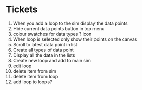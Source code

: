 # Tickets

1. When you add a loop to the sim display the data points
2. Hide current data points button in top menu
3. colour swatches for data types ? icon
4. When loop is selected only show their points on the canvas
5. Scroll to latest data point in list
6. Create all types of data point
7. Display all the data in the lists
8. Create new loop and add to main sim
9. edit loop 
10. delete item from sim
11. delete item from loop 
12. add loop to loops?